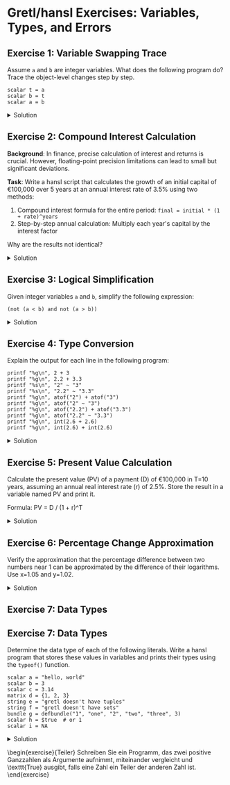 # Gretl/hansl Exercises: Variables, Types, and Errors

## Exercise 1: Variable Swapping Trace

Assume `a` and `b` are integer variables. What does the following program do? Trace the object-level changes step by step.

```hansl
scalar t = a
scalar b = t
scalar a = b
```

<details>
<summary>Solution</summary>
# Initial state:
#   a contains an integer value
#   b contains an integer value

# After line 1 (t = a):
#   t points to the same value as a

# After line 2 (b = t):
#   b now points to the same value as t (and thus a)
#   The original value of b is overwritten

# After line 3 (a = b):
#   a continues to point to the same value since b already points to a's value

# Conclusion:
# This code does not actually swap values but makes all three variables (a, b, t)
# reference the original value of a. The original value of b is lost.
</details>

## Exercise 2: Compound Interest Calculation

**Background**: In finance, precise calculation of interest and returns is crucial. However, floating-point precision limitations can lead to small but significant deviations.

**Task**: Write a hansl script that calculates the growth of an initial capital of €100,000 over 5 years at an annual interest rate of 3.5% using two methods:
1. Compound interest formula for the entire period: `final = initial * (1 + rate)^years`
2. Step-by-step annual calculation: Multiply each year's capital by the interest factor

Why are the results not identical?

<details>
<summary>Solution</summary>
<pre><code class="language-hansl"># compound_interest_calculation.inp
# Method 1: Using compound interest formula
scalar initial = 100000
scalar rate = 0.035
scalar years = 5
scalar final_compound = initial * (1 + rate)^years
printf "Compound formula result: %.2f\n", final_compound
</code></pre>
<pre><code class="language-hansl"># Method 2: Step-by-step calculation
scalar capital = initial
loop i=1..5
    scalar capital = capital * (1 + rate)
endloop
printf "Step-by-step result: %.2f\n", capital
</code></pre>
<pre><code class="language-hansl"># Explanation for the difference
printf "Difference: %.10f\n", final_compound - capital
</code></pre>

The results differ slightly due to floating-point arithmetic precision limitations.
With the compound formula, we perform one exponentiation and one multiplication.
In the step-by-step approach, we perform 5 multiplications sequentially.
Each operation introduces a tiny rounding error, and these errors accumulate differently.
</details>

## Exercise 3: Logical Simplification

Given integer variables `a` and `b`, simplify the following expression:

```
(not (a < b) and not (a > b))
```

<details>
<summary>Solution</summary>
The expression simplifies to:
`(a == b)`

**Explanation**
"not (a < b) and not (a > b)" means "a is not less than b and a is not greater than b" which is equivalent to "a equals b"
</details>

## Exercise 4: Type Conversion

Explain the output for each line in the following program:

```hansl
printf "%g\n", 2 + 3
printf "%g\n", 2.2 + 3.3
printf "%s\n", "2" ~ "3"
printf "%s\n", "2.2" ~ "3.3"
printf "%g\n", atof("2") + atof("3")
printf "%g\n", atof("2" ~ "3")
printf "%g\n", atof("2.2") + atof("3.3")
printf "%g\n", atof("2.2" ~ "3.3")
printf "%g\n", int(2.6 + 2.6)
printf "%g\n", int(2.6) + int(2.6)
```

<details>
<summary>Solution</summary>
The explanations for each line:

<pre><code class="language-hansl">Line 1: 5       # Integer addition of 2 + 3
Line 2: 5.5     # Float addition of 2.2 + 3.3
Line 3: 23      # String concatenation of "2" and "3"
Line 4: 2.23.3  # String concatenation of "2.2" and "3.3"
Line 5: 5       # Converting strings to floats (atof) then adding
Line 6: 23      # Concatenating strings first, then converting to float
Line 7: 5.5     # Converting strings to floats then adding
Line 8: 0       # Invalid conversion - "2.23.3" is not a valid number, returns 0
Line 9: 5       # Adding floats (5.2) then converting to integer
Line 10: 4      # Converting each float to integer (truncating) then adding
</code></pre>

This illustrates type conversions between numeric and string types, and the difference between operation order in expressions.
</details>

## Exercise 5: Present Value Calculation

Calculate the present value (PV) of a payment (D) of €100,000 in T=10 years, assuming an annual real interest rate (r) of 2.5%. Store the result in a variable named PV and print it.

Formula: PV = D / (1 + r)^T

<details>
<summary>Solution</summary>
<pre><code class="language-hansl"># present_value.inp
scalar D = 100000
scalar T = 10
scalar r = 0.025
</code></pre>
<pre><code class="language-hansl">
scalar PV = D / (1 + r)^T
printf "Present value: %.2f\n", PV
</code></pre>
</details>

## Exercise 6: Percentage Change Approximation

Verify the approximation that the percentage difference between two numbers near 1 can be approximated by the difference of their logarithms. Use x=1.05 and y=1.02.

<details>
<summary>Solution</summary>
<pre><code class="language-hansl"># percentage_change_approximation.inp
set verbose off
scalar x = 1.05
scalar y = 1.02
</code></pre>
<pre><code class="language-hansl"># Exact percentage difference
scalar exact = (y - x)/x
# Logarithmic approximation
scalar approx = log(y) - log(x)
</code></pre>
<pre><code class="language-hansl">printf "Exact: %.4f\nApproximation: %.4f\n", exact, approx
</code></pre>
</details>

## Exercise 7: Data Types
## Exercise 7: Data Types

Determine the data type of each of the following literals. Write a hansl program that stores these values in variables and prints their types using the `typeof()` function.

```hansl
scalar a = "hello, world"
scalar b = 3
scalar c = 3.14
matrix d = {1, 2, 3}
string e = "gretl doesn't have tuples"
string f = "gretl doesn't have sets"
bundle g = defbundle("1", "one", "2", "two", "three", 3)
scalar h = $true  # or 1
scalar i = NA
```

<details>
<summary>Solution</summary>
<pre><code class="language-hansl"># data_types.inp
scalar a = "hello, world"
scalar b = 3
scalar c = 3.14
matrix d = {1, 2, 3}
bundle e = defbundle("1", "one", "2", "two", "three", 3)
scalar f = $true
scalar g = NA
</code></pre>
<pre><code class="language-hansl">printf "a: %s\n", typename(a)
printf "b: %s\n", typename(b)
printf "c: %s\n", typename(c)
printf "d: %s\n", typename(d)
printf "e: %s\n", typename(e)
printf "f: %s\n", typename(f)
printf "g: %s\n", typename(g)
printf "h: %s\n", typename(h)
printf "i: %s\n", typename(i)
</code></pre>

The data types in hansl/gretl are:
- a: string (text values)
- b: scalar (integer)
- c: scalar (float)
- d: matrix (row vector here)
- e: bundle (key-value collection)
- f: scalar (boolean)
- g: scalar (missing value)
</details>


\begin{exercise}{Teiler}
Schreiben Sie ein Programm, das zwei positive Ganzzahlen als Argumente aufnimmt, miteinander vergleicht und \texttt{True} ausgibt, falls eine Zahl ein Teiler der anderen Zahl ist.
\end{exercise}